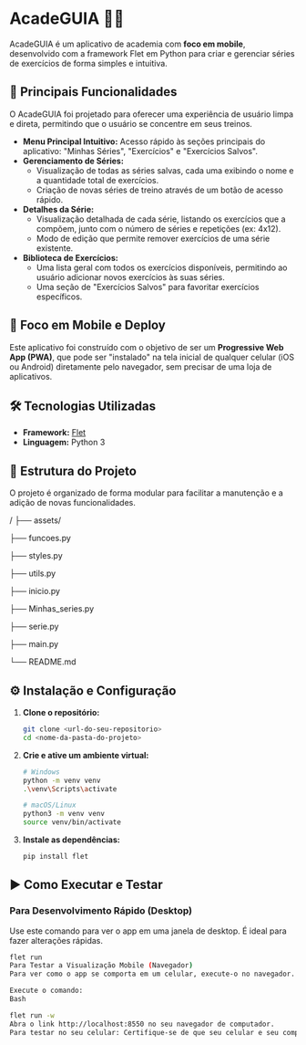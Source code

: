 # AcadeGUIA 🏋️‍♂️

AcadeGUIA é um aplicativo de academia com **foco em mobile**, desenvolvido com a framework Flet em Python para criar e gerenciar séries de exercícios de forma simples e intuitiva.

## 🚀 Principais Funcionalidades

O AcadeGUIA foi projetado para oferecer uma experiência de usuário limpa e direta, permitindo que o usuário se concentre em seus treinos.

* **Menu Principal Intuitivo:** Acesso rápido às seções principais do aplicativo: "Minhas Séries", "Exercícios" e "Exercícios Salvos".
* **Gerenciamento de Séries:**
    * Visualização de todas as séries salvas, cada uma exibindo o nome e a quantidade total de exercícios.
    * Criação de novas séries de treino através de um botão de acesso rápido.
* **Detalhes da Série:**
    * Visualização detalhada de cada série, listando os exercícios que a compõem, junto com o número de séries e repetições (ex: 4x12).
    * Modo de edição que permite remover exercícios de uma série existente.
* **Biblioteca de Exercícios:**
    * Uma lista geral com todos os exercícios disponíveis, permitindo ao usuário adicionar novos exercícios às suas séries.
    * Uma seção de "Exercícios Salvos" para favoritar exercícios específicos.

## 📱 Foco em Mobile e Deploy

Este aplicativo foi construído com o objetivo de ser um **Progressive Web App (PWA)**, que pode ser "instalado" na tela inicial de qualquer celular (iOS ou Android) diretamente pelo navegador, sem precisar de uma loja de aplicativos.

## 🛠️ Tecnologias Utilizadas

* **Framework:** [Flet](https://flet.dev/)
* **Linguagem:** Python 3

## 📁 Estrutura do Projeto

O projeto é organizado de forma modular para facilitar a manutenção e a adição de novas funcionalidades.

/
├── assets/

├── funcoes.py

├── styles.py

├── utils.py

├── inicio.py

├── Minhas_series.py

├── serie.py

├── main.py

└── README.md



## ⚙️ Instalação e Configuração

1.  **Clone o repositório:**
    ```sh
    git clone <url-do-seu-repositorio>
    cd <nome-da-pasta-do-projeto>
    ```

2.  **Crie e ative um ambiente virtual:**
    ```sh
    # Windows
    python -m venv venv
    .\venv\Scripts\activate

    # macOS/Linux
    python3 -m venv venv
    source venv/bin/activate
    ```

3.  **Instale as dependências:**
    ```sh
    pip install flet
    ```

## ▶️ Como Executar e Testar

### Para Desenvolvimento Rápido (Desktop)

Use este comando para ver o app em uma janela de desktop. É ideal para fazer alterações rápidas.

```sh
flet run
Para Testar a Visualização Mobile (Navegador)
Para ver como o app se comporta em um celular, execute-o no navegador.

Execute o comando:
Bash

flet run -w
Abra o link http://localhost:8550 no seu navegador de computador.
Para testar no seu celular: Certifique-se de que seu celular e seu computador estão na mesma rede Wi-Fi. Abra o navegador no celular e acesse o endereço IP do seu computador na porta 8550 (ex: http://192.168.1.5:8550). O Flet mostrará o endereço IP correto no terminal quando você executar o comando.
